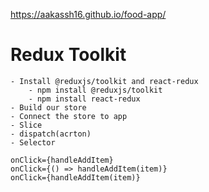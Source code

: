 
https://aakassh16.github.io/food-app/


# Redux Toolkit

    - Install @reduxjs/toolkit and react-redux
        - npm install @reduxjs/toolkit
        - npm install react-redux
    - Build our store
    - Connect the store to app
    - Slice
    - dispatch(acrton)
    - Selector

    onClick={handleAddItem}
    onClick={() => handleAddItem(item)}
    onClick={handleAddItem(item)}
